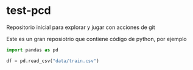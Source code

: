 # test-pcd
Repositorio inicial para explorar y jugar con acciones de git

Este es un gran reposiotrio que contiene código de python, por ejemplo

```python
import pandas as pd

df = pd.read_csv("data/train.csv")
```
